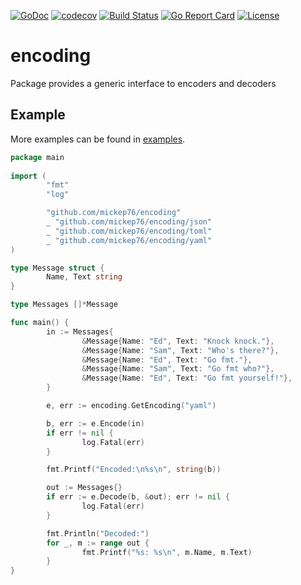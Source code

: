 [![GoDoc](https://godoc.org/github.com/mickep76/encoding?status.svg)](https://godoc.org/github.com/mickep76/encoding)
[![codecov](https://codecov.io/gh/mickep76/encoding/branch/master/graph/badge.svg)](https://codecov.io/gh/mickep76/encoding)
[![Build Status](https://travis-ci.org/mickep76/encoding.svg?branch=master)](https://travis-ci.org/mickep76/encoding)
[![Go Report Card](https://goreportcard.com/badge/github.com/mickep76/encoding)](https://goreportcard.com/report/github.com/mickep76/encoding)
[![License](https://img.shields.io/badge/License-Apache%202.0-blue.svg)](https://github.com/mickep76/mlfmt/blob/master/LICENSE)

# encoding

Package provides a generic interface to encoders and decoders

## Example

More examples can be found in [examples](https://github.com/mickep76/encoding/tree/master/examples).

```go
package main
  
import (
        "fmt"
        "log"

        "github.com/mickep76/encoding"
        _ "github.com/mickep76/encoding/json"
        _ "github.com/mickep76/encoding/toml"
        _ "github.com/mickep76/encoding/yaml"
)

type Message struct {
        Name, Text string
}

type Messages []*Message

func main() {
        in := Messages{
                &Message{Name: "Ed", Text: "Knock knock."},
                &Message{Name: "Sam", Text: "Who's there?"},
                &Message{Name: "Ed", Text: "Go fmt."},
                &Message{Name: "Sam", Text: "Go fmt who?"},
                &Message{Name: "Ed", Text: "Go fmt yourself!"},
        }

        e, err := encoding.GetEncoding("yaml")

        b, err := e.Encode(in)
        if err != nil {
                log.Fatal(err)
        }

        fmt.Printf("Encoded:\n%s\n", string(b))

        out := Messages{}
        if err := e.Decode(b, &out); err != nil {
                log.Fatal(err)
        }

        fmt.Println("Decoded:")
        for _, m := range out {
                fmt.Printf("%s: %s\n", m.Name, m.Text)
        }
}
```
